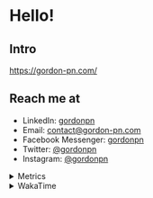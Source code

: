 # Hello!

## Intro

<https://gordon-pn.com/>

## Reach me at

- LinkedIn: [gordonpn](https://www.linkedin.com/in/gordonpn/)
- Email: [contact@gordon-pn.com](mailto:contact@gordon-pn.com)
- Facebook Messenger: [gordonpn](https://www.messenger.com/t/Gordonpn)
- Twitter: [@gordonpn](https://twitter.com/Gordonpn)
- Instagram: [@gordonpn](https://www.instagram.com/gordonpn/)

<details>
  <summary>Metrics</summary>

  <img align="center" src="https://github.com/gordonpn/gordonpn/blob/master/github-metrics.svg" alt="GitHub Metrics">

</details>

<details>
  <summary>WakaTime</summary>

  <!--START_SECTION:waka-->
📊 **This Week I Spent My Time On** 

```text
💬 Programming Languages: 
Other                    28 hrs 48 mins      ██████████████████████░░░   89.06 % 
Java                     1 hr 39 mins        █░░░░░░░░░░░░░░░░░░░░░░░░   05.10 % 
TypeScript               35 mins             ░░░░░░░░░░░░░░░░░░░░░░░░░   01.85 % 
Brazil Dependency Config 26 mins             ░░░░░░░░░░░░░░░░░░░░░░░░░   01.35 % 
XML                      15 mins             ░░░░░░░░░░░░░░░░░░░░░░░░░   00.79 % 

🔥 Editors: 
Chrome                   20 hrs 10 mins      ████████████████░░░░░░░░░   62.36 % 
Slack                    3 hrs 24 mins       ███░░░░░░░░░░░░░░░░░░░░░░   10.53 % 
iTerm2                   2 hrs 38 mins       ██░░░░░░░░░░░░░░░░░░░░░░░   08.15 % 
IntelliJ IDEA            2 hrs 21 mins       ██░░░░░░░░░░░░░░░░░░░░░░░   07.28 % 
VS Code                  1 hr 13 mins        █░░░░░░░░░░░░░░░░░░░░░░░░   03.78 % 
```


 Last Updated on 12/05/2025 10:28:33 UTC
<!--END_SECTION:waka-->
</details>
